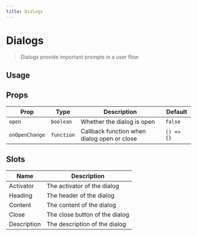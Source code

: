 ```yaml
---
title: Dialogs
---
```


# Dialogs

> Dialogs provide important prompts in a user flow

## Usage

<usage name="dialog"></usage>

## Props

| Prop           | Type       | Description                                 | Default    |
| -------------- | ---------- | ------------------------------------------- | ---------- |
| `open`         | `boolean`  | Whether the dialog is open                  | `false`    |
| `onOpenChange` | `function` | Callback function when dialog open or close | `() => {}` |

## Slots

| Name        | Description                    |
| ----------- | ------------------------------ |
| Activator   | The activator of the dialog    |
| Heading     | The header of the dialog       |
| Content     | The content of the dialog      |
| Close       | The close button of the dialog |
| Description | The description of the dialog  |
